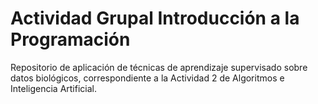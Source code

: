 # Actividad Grupal Introducción a la Programación
Repositorio de aplicación de técnicas de aprendizaje supervisado sobre datos biológicos, correspondiente a la Actividad 2 de Algoritmos e Inteligencia Artificial.
